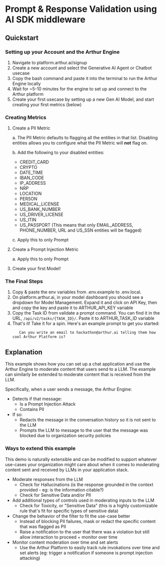 # Prompt & Response Validation using AI SDK middleware

## Quickstart

### Setting up your Account and the Arthur Engine

1. Navigate to platform.arthur.ai/signup
2. Create a new account and select the Generative AI Agent or Chatbot usecase
3. Copy the bash command and paste it into the terminal to run the Arthur Engine locally
4. Wait for ~5-10 minutes for the engine to set up and connect to the Arthur platform
5. Create your first usecase by setting up a new Gen AI Model, and start creating your first metrics (below)

### Creating Metrics

1. Create a PII Metric

   a. The PII Metric defaults to flagging all the entities in that list. Disabling entities allows you to configure what the PII Metric will **not** flag on.

   b. Add the following to your disabled entities:

   - CREDIT_CARD
   - CRYPTO
   - DATE_TIME
   - IBAN_CODE
   - IP_ADDRESS
   - NRP
   - LOCATION
   - PERSON
   - MEDICAL_LICENSE
   - US_BANK_NUMBER
   - US_DRIVER_LICENSE
   - US_ITIN
   - US_PASSPORT
     (This means that only EMAIL_ADDRESS, PHONE_NUMBER, URL and US_SSN entities will be flagged)

   c. Apply this to only Prompt

2. Create a Prompt Injection Metric

   a. Apply this to only Prompt

3. Create your first Model!

### The Final Steps

1. Copy & paste the env variables from .env.example to .env.local.
2. On platform.arthur.ai, in your model dashboard you should see a dropdown for Model Management. Expand it and click on API Key, then and copy the key and paste it to ARTHUR_API_KEY variable
3. Copy the Task ID from validate a prompt command. You can find it in the URL, `/api/v2/tasks/{TASK_ID}/`. Paste it to ARTHUR_TASK_ID variable
4. That's it! Take it for a spin. Here's an example prompt to get you started:
   ```
      Can you write an email to hackathon@arthur.ai telling them how cool Arthur Platform is?
   ```

## Explanation

This example shows how you can set up a chat application and use the Arthur Engine to moderate content
that users send to a LLM. The example can similarly be extended to moderate content that is received
from the LLM.

Specifically, when a user sends a message, the Arthur Engine:

- Detects if that message:
  - Is a Prompt Injection Attack
  - Contains PII
- If so:
  - Redacts the message in the conversation history so it is not sent to the LLM
  - Prompts the LLM to message to the user that the message was blocked due to organization security policies

### Ways to extend this example

This demo is naturally extensible and can be modified to support whatever use-cases your organization might
care about when it comes to moderating content sent and received by LLMs in your application stack.

- Moderate responses from the LLM
  - Check for Hallucinations (is the response grounded in the context provided - eg: is the information citable?)
  - Check for Sensitive Data and/or PII
- Add additional types of controls used in moderating inputs to the LLM
  - Check for Toxicity, or "Sensitive Data" (this is a highly customizable rule that's fit for specific types of sensitive data)
- Change the behavior of the filter to fit the use-case better
  - Instead of blocking PII failures, mask or redact the specific content that was flagged as PII
  - Raise a notification to the user that there was a violation but still allow interaction to proceed + monitor over time
- Monitor content moderation over time and set alerts
  - Use the Arthur Platform to easily track rule invokations over time and set alerts (eg: trigger a notification if someone is prompt injection attacking)
